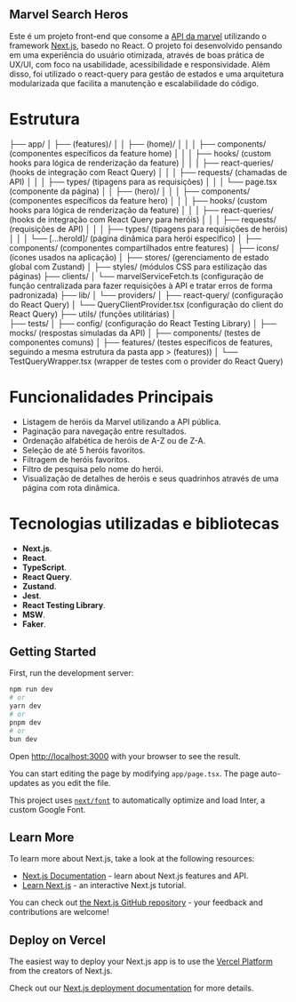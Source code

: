 ## Marvel Search Heros
Este é um projeto front-end que consome a [API da marvel]([https://nextjs.org/](https://developer.marvel.com/)) utilizando o framework [Next.js](https://nextjs.org/), basedo no React. O projeto foi desenvolvido pensando em uma experiência do usuário otimizada, através de boas prática de UX/UI, com foco na usabilidade, acessibilidade e responsividade. Além disso, foi utilizado o react-query para gestão de estados e uma arquitetura modularizada que facilita a manutenção e escalabilidade do código.

# Estrutura 

├── app/
│   ├── (features)/
│   │   ├── (home)/
│   │   │   ├── components/ (componentes específicos da feature home)
│   │   │   ├── hooks/ (custom hooks para lógica de renderização da feature)
│   │   │   ├── react-queries/ (hooks de integração com React Query)
│   │   │   ├── requests/ (chamadas de API)
│   │   │   ├── types/ (tipagens para as requisições)
│   │   │   └── page.tsx (componente da página)
│   │   ├── (hero)/
│   │   │   ├── components/ (componentes específicos da feature hero)
│   │   │   ├── hooks/ (custom hooks para lógica de renderização da feature)
│   │   │   ├── react-queries/ (hooks de integração com React Query para heróis)
│   │   │   ├── requests/ (requisições de API)
│   │   │   ├── types/ (tipagens para requisições de heróis)
│   │   │   └── [...heroId]/ (página dinâmica para herói específico)
│   ├── components/ (componentes compartilhados entre features)
│   ├── icons/ (ícones usados na aplicação)
│   ├── stores/ (gerenciamento de estado global com Zustand)
│   ├── styles/ (módulos CSS para estilização das páginas)
├── clients/
│   └── marvelServiceFetch.ts (configuração de função centralizada para fazer requisições à API e tratar erros de forma padronizada)
├── lib/
│   └── providers/
│       ├── react-query/ (configuração do React Query)
│       └── QueryClientProvider.tsx (configuração do client do React Query)
├── utils/ (funções utilitárias)
│   
├── tests/
│   ├── config/ (configuração do React Testing Library)
│   ├── mocks/ (respostas simuladas da API)
│   ├── components/ (testes de componentes comuns)
│   ├── features/ (testes específicos de features, seguindo a mesma estrutura da pasta app > (features))
│   └── TestQueryWrapper.tsx (wrapper de testes com o provider do React Query)

# Funcionalidades Principais
- Listagem de heróis da Marvel utilizando a API pública.
- Paginação para navegação entre resultados.
- Ordenação alfabética de heróis de A-Z ou de Z-A.
- Seleção de até 5 heróis favoritos.
- Filtragem de heróis favoritos.
- Filtro de pesquisa pelo nome do herói.
- Visualização de detalhes de heróis e seus quadrinhos através de uma página com rota dinâmica.

# Tecnologias utilizadas e bibliotecas
- **Next.js**.
- **React**.
- **TypeScript**.
- **React Query**.
- **Zustand**.
- **Jest**.
- **React Testing Library**.
- **MSW**.
- **Faker**.

## Getting Started

First, run the development server:

```bash
npm run dev
# or
yarn dev
# or
pnpm dev
# or
bun dev
```

Open [http://localhost:3000](http://localhost:3000) with your browser to see the result.

You can start editing the page by modifying `app/page.tsx`. The page auto-updates as you edit the file.

This project uses [`next/font`](https://nextjs.org/docs/basic-features/font-optimization) to automatically optimize and load Inter, a custom Google Font.

## Learn More

To learn more about Next.js, take a look at the following resources:

- [Next.js Documentation](https://nextjs.org/docs) - learn about Next.js features and API.
- [Learn Next.js](https://nextjs.org/learn) - an interactive Next.js tutorial.

You can check out [the Next.js GitHub repository](https://github.com/vercel/next.js/) - your feedback and contributions are welcome!

## Deploy on Vercel

The easiest way to deploy your Next.js app is to use the [Vercel Platform](https://vercel.com/new?utm_medium=default-template&filter=next.js&utm_source=create-next-app&utm_campaign=create-next-app-readme) from the creators of Next.js.

Check out our [Next.js deployment documentation](https://nextjs.org/docs/deployment) for more details.
